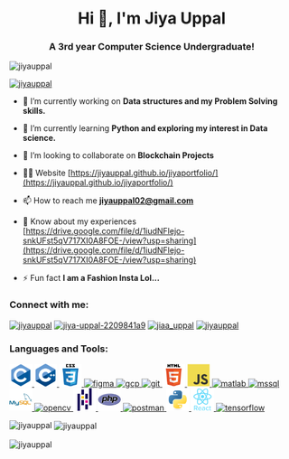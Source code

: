 <h1 align="center">Hi 👋, I'm Jiya Uppal</h1>
<h3 align="center">A 3rd year Computer Science Undergraduate!</h3>

<p align="left"> <img src="https://komarev.com/ghpvc/?username=jiyauppal&label=Profile%20views&color=0e75b6&style=flat" alt="jiyauppal" /> </p>

<p align="left"> <a href="https://twitter.com/jiyauppal" target="blank"><img src="https://img.shields.io/twitter/follow/jiyauppal?logo=twitter&style=for-the-badge" alt="jiyauppal" /></a> </p>

- 🔭 I’m currently working on **Data structures and my Problem Solving skills.**

- 🌱 I’m currently learning **Python and exploring my interest in Data science.**

- 👯 I’m looking to collaborate on **Blockchain Projects**

- 👨‍💻 Website [https://jiyauppal.github.io/jiyaportfolio/](https://jiyauppal.github.io/jiyaportfolio/)

- 📫 How to reach me **jiyauppal02@gmail.com**

- 📄 Know about my experiences [https://drive.google.com/file/d/1iudNFlejo-snkUFst5qV717XI0A8FOE-/view?usp=sharing](https://drive.google.com/file/d/1iudNFlejo-snkUFst5qV717XI0A8FOE-/view?usp=sharing)

- ⚡ Fun fact **I am a Fashion Insta Lol...**

<h3 align="left">Connect with me:</h3>
<p align="left">
<a href="https://twitter.com/jiyauppal" target="blank"><img align="center" src="https://raw.githubusercontent.com/rahuldkjain/github-profile-readme-generator/master/src/images/icons/Social/twitter.svg" alt="jiyauppal" height="30" width="40" /></a>
<a href="https://linkedin.com/in/jiya-uppal-2209841a9" target="blank"><img align="center" src="https://raw.githubusercontent.com/rahuldkjain/github-profile-readme-generator/master/src/images/icons/Social/linked-in-alt.svg" alt="jiya-uppal-2209841a9" height="30" width="40" /></a>
<a href="https://instagram.com/jiaa_uppal" target="blank"><img align="center" src="https://raw.githubusercontent.com/rahuldkjain/github-profile-readme-generator/master/src/images/icons/Social/instagram.svg" alt="jiaa_uppal" height="30" width="40" /></a>
<a href="https://www.leetcode.com/jiyauppal" target="blank"><img align="center" src="https://raw.githubusercontent.com/rahuldkjain/github-profile-readme-generator/master/src/images/icons/Social/leet-code.svg" alt="jiyauppal" height="30" width="40" /></a>
</p>

<h3 align="left">Languages and Tools:</h3>
<p align="left"> <a href="https://www.cprogramming.com/" target="_blank" rel="noreferrer"> <img src="https://raw.githubusercontent.com/devicons/devicon/master/icons/c/c-original.svg" alt="c" width="40" height="40"/> </a> <a href="https://www.w3schools.com/cpp/" target="_blank" rel="noreferrer"> <img src="https://raw.githubusercontent.com/devicons/devicon/master/icons/cplusplus/cplusplus-original.svg" alt="cplusplus" width="40" height="40"/> </a> <a href="https://www.w3schools.com/css/" target="_blank" rel="noreferrer"> <img src="https://raw.githubusercontent.com/devicons/devicon/master/icons/css3/css3-original-wordmark.svg" alt="css3" width="40" height="40"/> </a> <a href="https://www.figma.com/" target="_blank" rel="noreferrer"> <img src="https://www.vectorlogo.zone/logos/figma/figma-icon.svg" alt="figma" width="40" height="40"/> </a> <a href="https://cloud.google.com" target="_blank" rel="noreferrer"> <img src="https://www.vectorlogo.zone/logos/google_cloud/google_cloud-icon.svg" alt="gcp" width="40" height="40"/> </a> <a href="https://git-scm.com/" target="_blank" rel="noreferrer"> <img src="https://www.vectorlogo.zone/logos/git-scm/git-scm-icon.svg" alt="git" width="40" height="40"/> </a> <a href="https://www.w3.org/html/" target="_blank" rel="noreferrer"> <img src="https://raw.githubusercontent.com/devicons/devicon/master/icons/html5/html5-original-wordmark.svg" alt="html5" width="40" height="40"/> </a> <a href="https://developer.mozilla.org/en-US/docs/Web/JavaScript" target="_blank" rel="noreferrer"> <img src="https://raw.githubusercontent.com/devicons/devicon/master/icons/javascript/javascript-original.svg" alt="javascript" width="40" height="40"/> </a> <a href="https://www.mathworks.com/" target="_blank" rel="noreferrer"> <img src="https://upload.wikimedia.org/wikipedia/commons/2/21/Matlab_Logo.png" alt="matlab" width="40" height="40"/> </a> <a href="https://www.microsoft.com/en-us/sql-server" target="_blank" rel="noreferrer"> <img src="https://www.svgrepo.com/show/303229/microsoft-sql-server-logo.svg" alt="mssql" width="40" height="40"/> </a> <a href="https://www.mysql.com/" target="_blank" rel="noreferrer"> <img src="https://raw.githubusercontent.com/devicons/devicon/master/icons/mysql/mysql-original-wordmark.svg" alt="mysql" width="40" height="40"/> </a> <a href="https://opencv.org/" target="_blank" rel="noreferrer"> <img src="https://www.vectorlogo.zone/logos/opencv/opencv-icon.svg" alt="opencv" width="40" height="40"/> </a> <a href="https://pandas.pydata.org/" target="_blank" rel="noreferrer"> <img src="https://raw.githubusercontent.com/devicons/devicon/2ae2a900d2f041da66e950e4d48052658d850630/icons/pandas/pandas-original.svg" alt="pandas" width="40" height="40"/> </a> <a href="https://www.php.net" target="_blank" rel="noreferrer"> <img src="https://raw.githubusercontent.com/devicons/devicon/master/icons/php/php-original.svg" alt="php" width="40" height="40"/> </a> <a href="https://postman.com" target="_blank" rel="noreferrer"> <img src="https://www.vectorlogo.zone/logos/getpostman/getpostman-icon.svg" alt="postman" width="40" height="40"/> </a> <a href="https://www.python.org" target="_blank" rel="noreferrer"> <img src="https://raw.githubusercontent.com/devicons/devicon/master/icons/python/python-original.svg" alt="python" width="40" height="40"/> </a> <a href="https://reactjs.org/" target="_blank" rel="noreferrer"> <img src="https://raw.githubusercontent.com/devicons/devicon/master/icons/react/react-original-wordmark.svg" alt="react" width="40" height="40"/> </a> <a href="https://www.tensorflow.org" target="_blank" rel="noreferrer"> <img src="https://www.vectorlogo.zone/logos/tensorflow/tensorflow-icon.svg" alt="tensorflow" width="40" height="40"/> </a> </p>

<p><img align="left" src="https://github-readme-stats.vercel.app/api/top-langs?username=jiyauppal&show_icons=true&locale=en&layout=compact" alt="jiyauppal" /></p>

<p>&nbsp;<img align="center" src="https://github-readme-stats.vercel.app/api?username=jiyauppal&show_icons=true&locale=en" alt="jiyauppal" /></p>

<p><img align="center" src="https://github-readme-streak-stats.herokuapp.com/?user=jiyauppal&" alt="jiyauppal" /></p>
